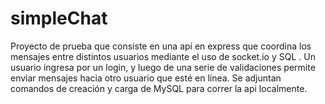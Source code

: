 ﻿# simpleChat

Proyecto de prueba que consiste en una api en express que coordina los mensajes entre distintos usuarios mediante el uso de socket.io y SQL .
Un usuario ingresa por un login, y luego de una serie de validaciones permite enviar mensajes hacia otro usuario que esté en línea.
Se adjuntan comandos de creación y carga de MySQL para correr la api localmente.
